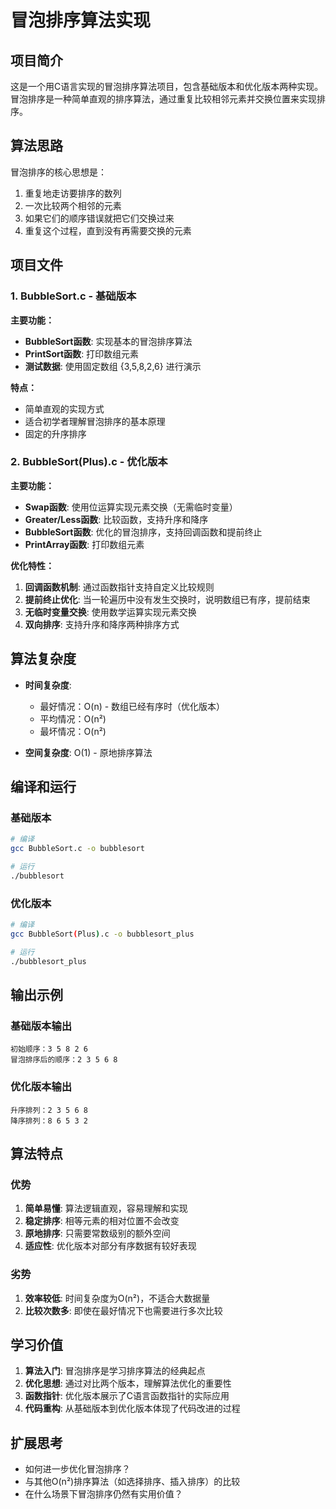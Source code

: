 # 冒泡排序算法实现

## 项目简介

这是一个用C语言实现的冒泡排序算法项目，包含基础版本和优化版本两种实现。冒泡排序是一种简单直观的排序算法，通过重复比较相邻元素并交换位置来实现排序。

## 算法思路

冒泡排序的核心思想是：
1. 重复地走访要排序的数列
2. 一次比较两个相邻的元素
3. 如果它们的顺序错误就把它们交换过来
4. 重复这个过程，直到没有再需要交换的元素

## 项目文件

### 1. BubbleSort.c - 基础版本

**主要功能：**
- **BubbleSort函数**: 实现基本的冒泡排序算法
- **PrintSort函数**: 打印数组元素
- **测试数据**: 使用固定数组 {3,5,8,2,6} 进行演示

**特点：**
- 简单直观的实现方式
- 适合初学者理解冒泡排序的基本原理
- 固定的升序排序

### 2. BubbleSort(Plus).c - 优化版本

**主要功能：**
- **Swap函数**: 使用位运算实现元素交换（无需临时变量）
- **Greater/Less函数**: 比较函数，支持升序和降序
- **BubbleSort函数**: 优化的冒泡排序，支持回调函数和提前终止
- **PrintArray函数**: 打印数组元素

**优化特性：**
1. **回调函数机制**: 通过函数指针支持自定义比较规则
2. **提前终止优化**: 当一轮遍历中没有发生交换时，说明数组已有序，提前结束
3. **无临时变量交换**: 使用数学运算实现元素交换
4. **双向排序**: 支持升序和降序两种排序方式

## 算法复杂度

- **时间复杂度**:
  - 最好情况：O(n) - 数组已经有序时（优化版本）
  - 平均情况：O(n²)
  - 最坏情况：O(n²)

- **空间复杂度**: O(1) - 原地排序算法

## 编译和运行

### 基础版本
```bash
# 编译
gcc BubbleSort.c -o bubblesort

# 运行
./bubblesort
```

### 优化版本
```bash
# 编译
gcc BubbleSort(Plus).c -o bubblesort_plus

# 运行
./bubblesort_plus
```

## 输出示例

### 基础版本输出
```
初始顺序：3 5 8 2 6
冒泡排序后的顺序：2 3 5 6 8
```

### 优化版本输出
```
升序排列：2 3 5 6 8
降序排列：8 6 5 3 2
```

## 算法特点

### 优势
1. **简单易懂**: 算法逻辑直观，容易理解和实现
2. **稳定排序**: 相等元素的相对位置不会改变
3. **原地排序**: 只需要常数级别的额外空间
4. **适应性**: 优化版本对部分有序数据有较好表现

### 劣势
1. **效率较低**: 时间复杂度为O(n²)，不适合大数据量
2. **比较次数多**: 即使在最好情况下也需要进行多次比较

## 学习价值

1. **算法入门**: 冒泡排序是学习排序算法的经典起点
2. **优化思想**: 通过对比两个版本，理解算法优化的重要性
3. **函数指针**: 优化版本展示了C语言函数指针的实际应用
4. **代码重构**: 从基础版本到优化版本体现了代码改进的过程

## 扩展思考

- 如何进一步优化冒泡排序？
- 与其他O(n²)排序算法（如选择排序、插入排序）的比较
- 在什么场景下冒泡排序仍然有实用价值？